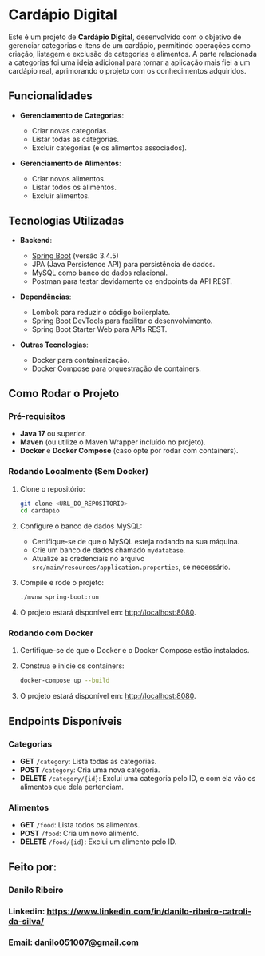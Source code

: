 # Cardápio Digital

Este é um projeto de **Cardápio Digital**, desenvolvido com o objetivo de gerenciar categorias e itens de um cardápio, permitindo operações como criação, listagem e exclusão de categorias e alimentos. A parte relacionada a categorias foi uma ideia adicional para tornar a aplicação mais fiel a um cardápio real, aprimorando o projeto com os conhecimentos adquiridos.

## Funcionalidades

- **Gerenciamento de Categorias**:
  - Criar novas categorias.
  - Listar todas as categorias.
  - Excluir categorias (e os alimentos associados).

- **Gerenciamento de Alimentos**:
  - Criar novos alimentos.
  - Listar todos os alimentos.
  - Excluir alimentos.

## Tecnologias Utilizadas

- **Backend**:
  - [Spring Boot](https://spring.io/projects/spring-boot) (versão 3.4.5)
  - JPA (Java Persistence API) para persistência de dados.
  - MySQL como banco de dados relacional.
  - Postman para testar devidamente os endpoints da API REST.

- **Dependências**:
  - Lombok para reduzir o código boilerplate.
  - Spring Boot DevTools para facilitar o desenvolvimento.
  - Spring Boot Starter Web para APIs REST.

- **Outras Tecnologias**:
  - Docker para containerização.
  - Docker Compose para orquestração de containers.

## Como Rodar o Projeto

### Pré-requisitos

- **Java 17** ou superior.
- **Maven** (ou utilize o Maven Wrapper incluído no projeto).
- **Docker** e **Docker Compose** (caso opte por rodar com containers).

### Rodando Localmente (Sem Docker)

1. Clone o repositório:
   ```bash
   git clone <URL_DO_REPOSITORIO>
   cd cardapio
   ```

2. Configure o banco de dados MySQL:
   - Certifique-se de que o MySQL esteja rodando na sua máquina.
   - Crie um banco de dados chamado `mydatabase`.
   - Atualize as credenciais no arquivo `src/main/resources/application.properties`, se necessário.

3. Compile e rode o projeto:
   ```bash
   ./mvnw spring-boot:run
   ```

4. O projeto estará disponível em: [http://localhost:8080](http://localhost:8080).

### Rodando com Docker

1. Certifique-se de que o Docker e o Docker Compose estão instalados.

2. Construa e inicie os containers:
   ```bash
   docker-compose up --build
   ```

3. O projeto estará disponível em: [http://localhost:8080](http://localhost:8080).

## Endpoints Disponíveis

### Categorias
- **GET** `/category`: Lista todas as categorias.
- **POST** `/category`: Cria uma nova categoria.
- **DELETE** `/category/{id}`: Exclui uma categoria pelo ID, e com ela vão os alimentos que dela pertenciam.

### Alimentos
- **GET** `/food`: Lista todos os alimentos.
- **POST** `/food`: Cria um novo alimento.
- **DELETE** `/food/{id}`: Exclui um alimento pelo ID.

## Feito por:
### Danilo Ribeiro 
### Linkedin: https://www.linkedin.com/in/danilo-ribeiro-catroli-da-silva/
### Email: danilo051007@gmail.com

